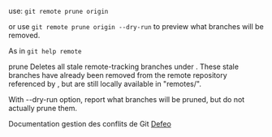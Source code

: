 use: `git remote prune origin`

or use `git remote prune origin --dry-run` to preview what branches will be removed.

As in `git help remote`

prune
Deletes all stale remote-tracking branches under . These stale branches have already been removed from the remote repository referenced by , but are still locally available in "remotes/".

With --dry-run option, report what branches will be pruned, but do not actually prune them.

Documentation gestion des conflits de Git
[Defeo](http://defeo.lu/in202/classes/class6/)
